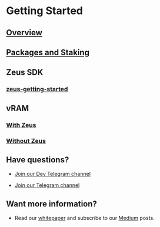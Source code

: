Getting Started
===============

## [Overview](overview)

## [Packages and Staking](dsp-packages-and-staking.md)

## Zeus SDK

### [zeus-getting-started](zeus-getting-started)

## vRAM

### [With Zeus](vram-getting-started)

### [Without Zeus](vram-getting-started-without-zeus)

## Have questions?

- [Join our Dev Telegram channel](https://t.me/joinchat/GTxt3lEL6HLeFzgsWA87qg)

- [Join our Telegram channel](https://t.me/LiquidAppsOfficial)

## Want more information?

- Read our [whitepaper](https://liquidapps.io/DAPP%20Network%20and%20DAPP%20Token%20Whitepaper%20v2.0.pdf) and subscribe to our [Medium](https://medium.com/@liquidapps/) posts.